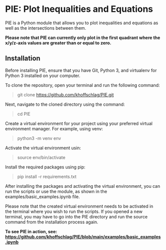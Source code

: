 # PIE: Plot Inequalities and Equations

PIE is a Python module that allows you to plot inequalities and equations as well as the intersections between them.

**Please note that PIE can currently only plot in the
first quadrant where the x/y/z-axis values are greater than or equal to zero.**

## Installation

Before installing PIE, ensure that you have Git, Python 3, and virtualenv for Python 3 installed on your computer.

To clone the repository, open your terminal and run the following command:

> git clone https://github.com/khoffschlag/PIE.git

Next, navigate to the cloned directory using the command:

> cd PIE


Create a virtual environment for your project using your preferred virtual environment manager.
For example, using venv:

> python3 -m venv env

Activate the virtual environment usin:

> source env/bin/activate


Install the required packages using pip:

> pip install -r requirements.txt


After installing the packages and activating the virtual environment, you can run the scripts or use the module,
as shown in the examples/basic_examples.ipynb file.

Please note that the created virtual environment needs to be activated in the terminal where you wish to run the scripts.
If you opened a new terminal, you may have to go into the PIE directory and run the source command from the installation
process again.

**To see PIE in action, see: https://github.com/khoffschlag/PIE/blob/main/examples/basic_examples.ipynb**
